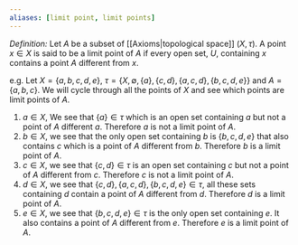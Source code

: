 ```yaml
---
aliases: [limit point, limit points]
---
```


*Definition:* Let $A$ be a subset of [[Axioms|topological space]] $(X,\tau)$. A point $x\in X$ is said to be a limit point of $A$ if every open set, $U$, containing $x$ contains a point $A$ different from $x$.

e.g. Let $X=\{a,b,c,d,e\}$, $\tau = \{X,\emptyset,\{a\},\{c,d\},\{a,c,d\},\{b,c,d,e\}\}$ and $A = \{a,b,c\}$. 
We will cycle through all the points of $X$ and see which points are limit points of $A$.

1. $a\in X$, We see that $\{a\}\in\tau$ which is an open set containing $a$ but not a point of $A$ different $a$. Therefore $a$ is not a limit point of $A$.
2. $b\in X$, we see that the only open set containing $b$ is $\{b,c,d,e\}$ that also contains $c$ which is a point of $A$ different from $b$. Therefore $b$ is a limit point of $A$.
3. $c\in X$, we see that $\{c,d\}\in\tau$ is an open set containing $c$ but not a point of $A$ different from $c$. Therefore $c$ is not a limit point of $A$.
4. $d\in X$, we see that $\{c,d\},\{a,c,d\},\{b,c,d,e\}\in\tau$, all these sets containing $d$ contain a point of $A$ different from $d$. Therefore $d$ is a limit point of $A$.
5. $e\in X$, we see that $\{b,c,d,e\}\in\tau$ is the only open set containing $e$. It also contains a point of $A$ different from $e$. Therefore $e$ is a limit point of $A$.

